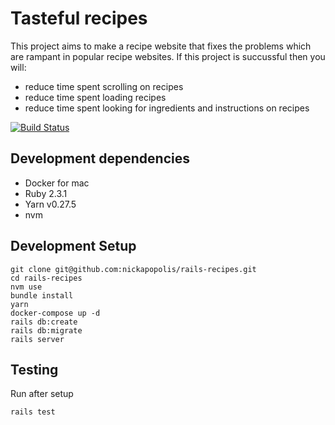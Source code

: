 # Tasteful recipes

This project aims to make a recipe website that fixes the problems which are rampant in popular recipe websites.
If this project is succussful then you will:
- reduce time spent scrolling on recipes
- reduce time spent loading recipes
- reduce time spent looking for ingredients and instructions on recipes

[![Build Status](https://travis-ci.org/nickapopolis/rails-recipes.svg?branch=master)](https://travis-ci.org/nickapopolis/rails-recipes)

## Development dependencies
  * Docker for mac
  * Ruby 2.3.1
  * Yarn v0.27.5
  * nvm

## Development Setup
```
git clone git@github.com:nickapopolis/rails-recipes.git
cd rails-recipes
nvm use
bundle install
yarn
docker-compose up -d
rails db:create
rails db:migrate
rails server
```

## Testing 
Run after setup
```
rails test
```

